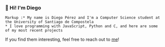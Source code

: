 ### 👋 Hi! I'm Diego
	Markup :* My name is Diego Pérez and I'm a Computer Science student at the University of Santiago de Compostela
	* I love programming with JavaScript, Python and C, and here are some of my most recent projects
If you find them interesting, feel free to reach out to [me](linkedin.com/in/diego-perez-alvarez)!
